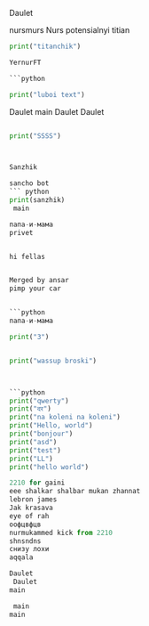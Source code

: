  Daulet

nursmurs
Nurs potensialnyi titian
``` python
print("titanchik")

YernurFT

```python

print("luboi text")

```

 Daulet
 main
Daulet
 Daulet
```python

print("SSSS")



Sanzhik

sancho bot
``` python
print(sanzhik)
 main

папа-и-мама
privet


hi fellas


Merged by ansar
pimp your car


```python
папа-и-мама

print("3")


print("wassup broski")



```python
print("qwerty")
print("दर")
print("na koleni na koleni")
print("Hello, world")
print("bonjour")
print("asd")
print("test")
print("LL")
print("hello world")

2210 for gaini
eee shalkar shalbar mukan zhannat
lebron james
Jak krasava
eye of rah
оофцвфцв
nurmukammed kick from 2210
shnsndns
снизу лохи
aqqala

Daulet
 Daulet
main

 main
main

